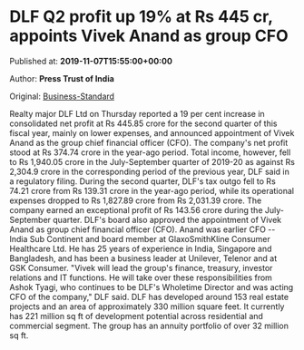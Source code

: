 
# DLF Q2 profit up 19% at Rs 445 cr, appoints Vivek Anand as group CFO

Published at: **2019-11-07T15:55:00+00:00**

Author: **Press Trust of India**

Original: [Business-Standard](https://www.business-standard.com/article/pti-stories/dlf-q2-profit-rises-19-pc-to-rs-445-cr-appoints-vivek-anand-as-group-cfo-119110701656_1.html)

Realty major DLF Ltd on Thursday reported a 19 per cent increase in consolidated net profit at Rs 445.85 crore for the second quarter of this fiscal year, mainly on lower expenses, and announced appointment of Vivek Anand as the group chief financial officer (CFO).
The company's net profit stood at Rs 374.74 crore in the year-ago period.
Total income, however, fell to Rs 1,940.05 crore in the July-September quarter of 2019-20 as against Rs 2,304.9 crore in the corresponding period of the previous year, DLF said in a regulatory filing.
During the second quarter, DLF's tax outgo fell to Rs 74.21 crore from Rs 139.31 crore in the year-ago period, while its operational expenses dropped to Rs 1,827.89 crore from Rs 2,031.39 crore.
The company earned an exceptional profit of Rs 143.56 crore during the July-September quarter.
DLF's board also approved the appointment of Vivek Anand as group chief financial officer (CFO).
Anand was earlier CFO -- India Sub Continent and board member at GlaxoSmithKline Consumer Healthcare Ltd.
He has 25 years of experience in India, Singapore and Bangladesh, and has been a business leader at Unilever, Telenor and at GSK Consumer.
"Vivek will lead the group's finance, treasury, investor relations and IT functions. He will take over these responsibilities from Ashok Tyagi, who continues to be DLF's Wholetime Director and was acting CFO of the company," DLF said.
DLF has developed around 153 real estate projects and an area of approximately 330 million square feet. It currently has 221 million sq ft of development potential across residential and commercial segment.
The group has an annuity portfolio of over 32 million sq ft.
